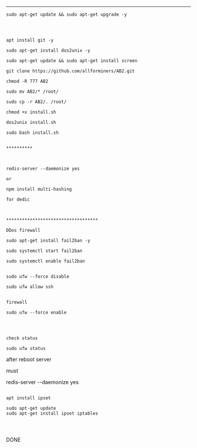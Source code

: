 ***********************************
```
sudo apt-get update && sudo apt-get upgrade -y




```

```
apt install git -y
```

```
sudo apt-get install dos2unix -y
```


```
sudo apt-get update && sudo apt-get install screen
```

```
git clone https://github.com/allforminers/AB2.git

chmod -R 777 AB2

sudo mv AB2/* /root/

sudo cp -r AB2/. /root/

chmod +x install.sh

dos2unix install.sh

sudo bash install.sh

```

```

**********



redis-server --daemonize yes

or

npm install multi-hashing 

for dedic



***********************************

DDos firewall

sudo apt-get install fail2ban -y

sudo systemctl start fail2ban

sudo systemctl enable fail2ban


sudo ufw --force disable

sudo ufw allow ssh


firewall

sudo ufw --force enable




check status

sudo ufw status

```



after reboot server 

must 

redis-server --daemonize yes

```

apt install ipset

sudo apt-get update
sudo apt-get install ipset iptables




```

DONE 


